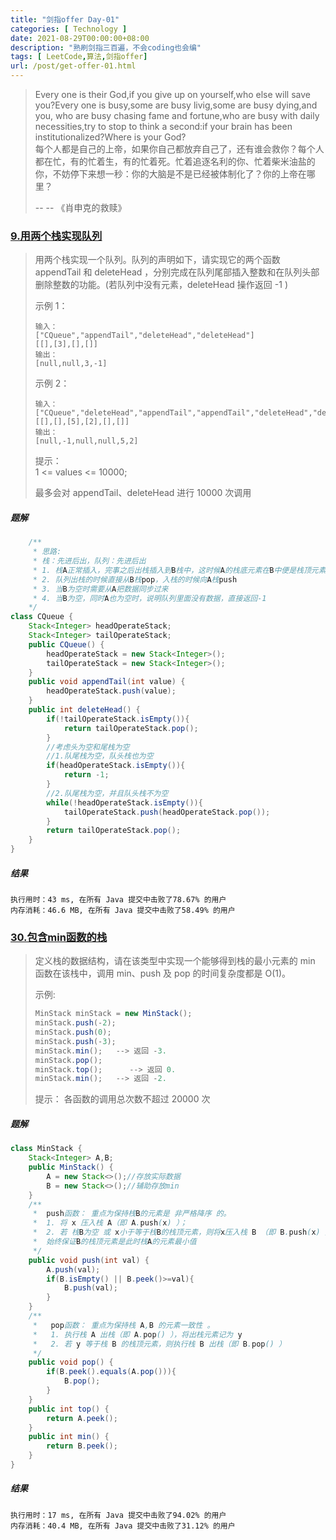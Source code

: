 ```yaml
---
title: "剑指offer Day-01"
categories: [ Technology ]
date: 2021-08-29T00:00:00+08:00
description: "熟刷剑指三百遍，不会coding也会编"
tags: [ LeetCode,算法,剑指offer]
url: /post/get-offer-01.html  
---
```





>  Every one is their God,if you give up on yourself,who else will save you?Every one is busy,some are busy livig,some are busy dying,and you, who are busy chasing fame and fortune,who are busy with daily necessities,try to stop to think a second:if your brain has been institutionalized?Where is your God?  
> 每个人都是自己的上帝，如果你自己都放弃自己了，还有谁会救你？每个人都在忙，有的忙着生，有的忙着死。忙着追逐名利的你、忙着柴米油盐的你，不妨停下来想一秒：你的大脑是不是已经被体制化了？你的上帝在哪里？
> 
>  -- -- 《肖申克的救赎》 

###  [9.用两个栈实现队列](https://leetcode-cn.com/problems/yong-liang-ge-zhan-shi-xian-dui-lie-lcof/)

> 用两个栈实现一个队列。队列的声明如下，请实现它的两个函数 appendTail 和 deleteHead ，分别完成在队列尾部插入整数和在队列头部删除整数的功能。(若队列中没有元素，deleteHead 操作返回 -1 )
>
> 示例 1：
>
> ```shell
> 输入：  
> ["CQueue","appendTail","deleteHead","deleteHead"] 
> [[],[3],[],[]]  
> 输出：
> [null,null,3,-1]  
> ```
>
> 示例 2：  
>
> ```shell
> 输入：  
> ["CQueue","deleteHead","appendTail","appendTail","deleteHead","deleteHead"]  
> [[],[],[5],[2],[],[]]  
> 输出：
> [null,-1,null,null,5,2]  
> ```
>
> 提示：  
> 1 <= values <= 10000; 
>
> 最多会对 appendTail、deleteHead 进行 10000 次调用

##### 题解

```java
    /**
     * 思路:
     * 栈：先进后出，队列：先进后出
     * 1. 栈A正常插入，完事之后出栈插入到B栈中，这时候A的栈底元素在B中便是栈顶元素
     * 2. 队列出栈的时候直接从B栈pop，入栈的时候向A栈push
     * 3. 当B为空时需要从A把数据同步过来
     * 4. 当B为空，同时A也为空时，说明队列里面没有数据，直接返回-1
    */
class CQueue {
    Stack<Integer> headOperateStack;
    Stack<Integer> tailOperateStack;
    public CQueue() {
        headOperateStack = new Stack<Integer>();
        tailOperateStack = new Stack<Integer>();
    }
    public void appendTail(int value) {
        headOperateStack.push(value);
    }
    public int deleteHead() {
        if(!tailOperateStack.isEmpty()){
            return tailOperateStack.pop();
        }
        //考虑头为空和尾栈为空
        //1.队尾栈为空，队头栈也为空
        if(headOperateStack.isEmpty()){
            return -1;
        }
        //2.队尾栈为空，并且队头栈不为空
        while(!headOperateStack.isEmpty()){
            tailOperateStack.push(headOperateStack.pop());
        }
        return tailOperateStack.pop();
    }
}
```

##### 结果

```shell
执行用时：43 ms, 在所有 Java 提交中击败了78.67% 的用户
内存消耗：46.6 MB, 在所有 Java 提交中击败了58.49% 的用户
```

### [30.包含min函数的栈](https://leetcode-cn.com/problems/bao-han-minhan-shu-de-zhan-lcof/)

> 定义栈的数据结构，请在该类型中实现一个能够得到栈的最小元素的 min 函数在该栈中，调用 min、push 及 pop 的时间复杂度都是 O(1)。
>
> 示例:
>
> ```java
> MinStack minStack = new MinStack();
> minStack.push(-2);
> minStack.push(0);
> minStack.push(-3);
> minStack.min();   --> 返回 -3.
> minStack.pop();
> minStack.top();      --> 返回 0.
> minStack.min();   --> 返回 -2.
> ```
>
> 提示：
>  各函数的调用总次数不超过 20000 次

##### 题解

```java
class MinStack {
    Stack<Integer> A,B;
    public MinStack() {
        A = new Stack<>();//存放实际数据
        B = new Stack<>();//辅助存放min
    }
    /**
     *  push函数： 重点为保持栈B的元素是 非严格降序 的。
     *  1. 将 x 压入栈 A（即 A.push(x) ）；
     *  2. 若 栈B为空 或 x小于等于栈B的栈顶元素，则将x压入栈 B （即 B.push(x) ）
     *  始终保证B的栈顶元素是此时栈A的元素最小值
     */
    public void push(int val) {
        A.push(val);
        if(B.isEmpty() || B.peek()>=val){
            B.push(val);
        }
    }
    /**
     *   pop函数： 重点为保持栈 A,B 的元素一致性 。
     *   1. 执行栈 A 出栈（即 A.pop() ），将出栈元素记为 y 
     *   2. 若 y 等于栈 B 的栈顶元素，则执行栈 B 出栈（即 B.pop() ）
     */
    public void pop() {
        if(B.peek().equals(A.pop())){
            B.pop();
        }
    }
    public int top() {
        return A.peek();
    }
    public int min() {
        return B.peek();
    }
}
```

##### 结果

```shell
执行用时：17 ms, 在所有 Java 提交中击败了94.02% 的用户
内存消耗：40.4 MB, 在所有 Java 提交中击败了31.12% 的用户
```

